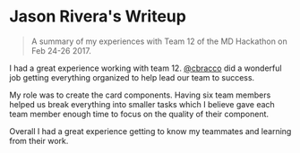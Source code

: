 # Jason Rivera's Writeup

> A summary of my experiences with Team 12 of the MD Hackathon on Feb 24-26 2017.

I had a great experience working with team 12. [@cbracco](http://github.com/cbracco) did a wonderful job getting everything organized to help lead our team to success. 

My role was to create the card components. Having six team
members helped us break everything into smaller tasks which I believe gave each team member enough time to focus on the quality of their component.

Overall I had a great experience getting to know my teammates and learning from their work. 

